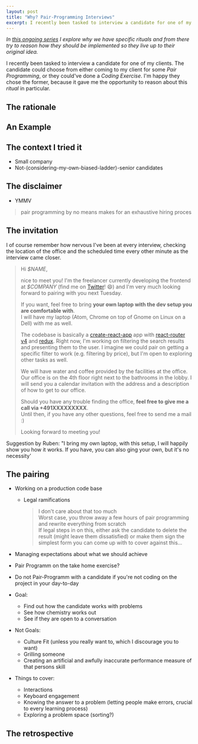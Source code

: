 ```yaml
---
layout: post
title: "Why? Pair-Programming Interviews"
excerpt: I recently been tasked to interview a candidate for one of my clients. The candidate could choose from either coming to my client for some Pair Programming, or they could've done a Coding Exercise. I'm happy they chose the former, because it gave me the opportunity to reason about this ritual in particular
---
```


_In [this ongoing series](/) I explore why we have specific rituals and from there try to reason how they should be implemented so they live up to their original idea._

I recently been tasked to interview a candidate for one of my clients. The candidate could choose from either coming to my client for some *Pair Programming*, or they could've done a *Coding Exercise*.
I'm happy they chose the former, because it gave me the opportunity to reason about this *ritual* in particular.

## The rationale

## An Example

## The context I tried it

- Small company
- Not-(considering-my-own-biased-ladder)-senior candidates

## The disclaimer

- YMMV
> pair programming by no means makes for an exhaustive hiring proces

## The invitation

I of course remember how nervous I've been at every interview, checking the location of the office and the scheduled time every other minute as the interview came closer.

> Hi _$NAME_,
>
> nice to meet you! I'm the freelancer currently developing the frontend at _$COMPANY_ (find me on [Twitter](https://twitter.com/rradczewski)! 😄) and I'm very much looking forward to pairing with you next Tuesday.
>
> If you want, feel free to bring **your own laptop with the dev setup you are comfortable with**.  
> I will have my laptop (Atom, Chrome on top of Gnome on Linux on a Dell) with me as well.
>  
> The codebase is basically a [create-react-app](https://github.com/facebookincubator/create-react-app) app with [react-router v4](https://github.com/ReactTraining/react-router/) and [redux](http://redux.js.org/). Right now, I'm working on filtering the search results and presenting them to the user. I imagine we could pair on getting a specific filter to work (e.g. filtering by price), but I'm open to exploring other tasks as well.
>
> We will have water and coffee provided by the facilities at the office. Our office is on the 4th floor right next to the bathrooms in the lobby.
> I will send you a calendar invitation with the address and a description of how to get to our office.
>  
> Should you have any trouble finding the office, **feel free to give me a call via +491XXXXXXXXX**.  
> Until then, if you have any other questions, feel free to send me a mail :)
>
> Looking forward to meeting you!

Suggestion by Ruben: "I bring my own laptop, with this setup, I will happily show you how it works. If you have, you can also ging your own, but it's no necessity'

## The pairing

- Working on a production code base
  - Legal ramifications
    > I don't care about that too much  
    > Worst case, you throw away a few hours of pair programming and rewrite everything from scratch  
    > If legal steps in on this, either ask the candidate to delete the result (might leave them dissatisfied) or make them sign the simplest form you can come up with to cover against this...  


- Managing expectations about what we should achieve
- Pair Programm on the take home exercise? 
- Do not Pair-Programm with a candidate if you're not coding on the project in your day-to-day
- Goal:
  - Find out how the candidate works with problems
  - See how chemistry works out
  - See if they are open to a conversation
- Not Goals:
  - Culture Fit (unless you really want to, which I discourage you to want)
  - Grilling someone
  - Creating an artificial and awfully inaccurate performance measure of that persons skill
- Things to cover:
  - Interactions
  - Keyboard engagement
  - Knowing the answer to a problem (letting people make errors, crucial to every learning process)
  - Exploring a problem space (sorting?)

## The retrospective
